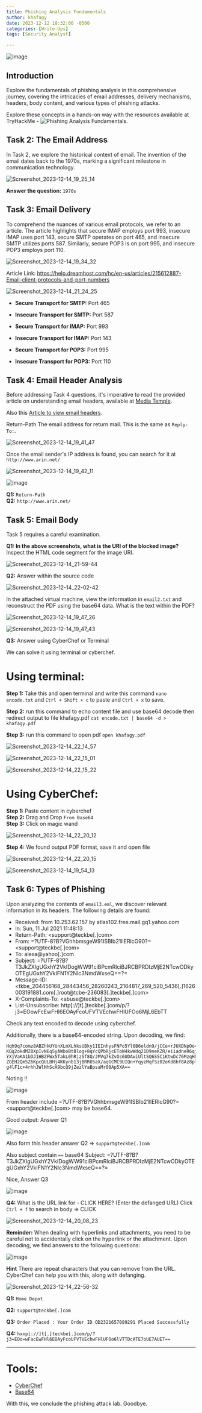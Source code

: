 ```yaml
---
title: Phishing Analysis Fundamentals
author: khafagy
date: 2023-12-12 18:32:00 -0500
categories: [Write-Ups]
tags: [Security Analyst]

---
```

![image](https://github.com/5afagy/5afagy.github.io/assets/115117722/73b1601f-f63a-431f-82e8-70667094b19a)

## Introduction 
Explore the fundamentals of phishing analysis in this comprehensive journey, covering the intricacies of email addresses, delivery mechanisms, headers, body content, and various types of phishing attacks.

Explore these concepts in a hands-on way with the resources available at TryHackMe - ![Phishing Analysis Fundamentals](https://tryhackme.com/room/phishingemails1tryoe).

## Task 2:  The Email Address 

In Task 2, we explore the historical context of email. The invention of the email dates back to the 1970s, marking a significant milestone in communication technology.

![Screenshot_2023-12-14_19_25_14](https://github.com/5afagy/5afagy.github.io/assets/115117722/02b9b747-a9b1-4e60-86f6-23af56f933ba)

**Answer the question:** ```1970s``` 


## Task 3:  Email Delivery 

To comprehend the nuances of various email protocols, we refer to an article. The article highlights that secure IMAP employs port 993, insecure IMAP uses port 143, secure SMTP operates on port 465, and insecure SMTP utilizes ports 587. Similarly, secure POP3 is on port 995, and insecure POP3 employs port 110.

![Screenshot_2023-12-14_19_34_32](https://github.com/5afagy/5afagy.github.io/assets/115117722/82f6df85-1825-4a34-805e-2a4a8f4fbf01)

Article Link: https://help.dreamhost.com/hc/en-us/articles/215612887-Email-client-protocols-and-port-numbers

![Screenshot_2023-12-14_21_24_25](https://github.com/5afagy/5afagy.github.io/assets/115117722/3856d5d0-204d-495f-9e41-85ed6982b0ab)

- **Secure Transport for SMTP:** Port 465
- **Insecure Transport for SMTP:** Port 587

- **Secure Transport for IMAP:** Port 993
- **Insecure Transport for IMAP:** Port 143

- **Secure Transport for POP3:** Port 995
- **Insecure Transport for POP3:** Port 110




## Task 4: Email Header Analysis

Before addressing Task 4 questions, it's imperative to read the provided article on understanding email headers, available at [Media Temple](https://mediatemple.net/community/products/all/204643950/understanding-an-email-header).

Also this [Article to view email headers](https://mediatemple.zendesk.com/hc/en-us/articles/204644060-how-do-i-view-email-headers-for-a-message).

<!--You can review this email in the `Email Samples` directory on the Desktop within the attached virtual machine. 
The email is titled `email1.eml`. 

![Screenshot_2023-12-14_21-40-48](https://github.com/5afagy/5afagy.github.io/assets/115117722/26af7e7e-b9dd-4a37-818c-067f8090b375)
--> 

Return-Path
The email address for return mail. This is the same as `Reply-To:`.

![Screenshot_2023-12-14_19_41_47](https://github.com/5afagy/5afagy.github.io/assets/115117722/c246b210-96a6-4b5e-8a83-3d5089bffcc7)

Once the email sender's IP address is found, you can search for it at `http://www.arin.net/`

![Screenshot_2023-12-14_19_42_11](https://github.com/5afagy/5afagy.github.io/assets/115117722/bb112655-ec53-4fb6-9072-67a279057daa)

![image](https://github.com/5afagy/5afagy.github.io/assets/115117722/f4df6b8a-5dae-4d8f-94b5-b8f2ba6ffcd5)

**Q1:** ```Return-Path```  
**Q2:** ```http://www.arin.net/``` 




## Task 5: Email Body 

Task 5 requires a careful examination.

**Q1: In the above screenshots, what is the URI of the blocked image?**
Inspect the HTML code segment for the image URI.

![Screenshot_2023-12-14_21-59-44](https://github.com/5afagy/5afagy.github.io/assets/115117722/32b15a73-4dd0-4ebe-9dd6-e7631e43b058)


**Q2:** Answer within the source code

![Screenshot_2023-12-14_22-02-42](https://github.com/5afagy/5afagy.github.io/assets/115117722/c4a11889-9281-4d5d-82b7-ade0734dbbca)




In the attached virtual machine, view the information in `email2.txt` and reconstruct the PDF using the base64 data. What is the text within the PDF?

![Screenshot_2023-12-14_19_47_26](https://github.com/5afagy/5afagy.github.io/assets/115117722/9bce3333-9d72-4875-9071-8f6361d1b07a)

![Screenshot_2023-12-14_19_47_43](https://github.com/5afagy/5afagy.github.io/assets/115117722/91c23c11-9355-4f1e-b9b9-f42cb839d32d)

**Q3:** Answer using CyberChef or Terminal

We can solve it using terminal or cyberchef.

# Using terminal:

**Step 1:** Take this and open terminal and write this command ```nano encode.txt``` and `Ctrl + Shift + c` to paste and `Ctrl + x` to save.<br>

**Step 2:** run this command to echo content file and use base64 decode then redirect output to file khafagy.pdf `cat encode.txt | base64 -d > khafagy.pdf`<br>

**Step 3:** run this command to open pdf ` open khafagy.pdf `<br>

  ![Screenshot_2023-12-14_22_14_57](https://github.com/5afagy/5afagy.github.io/assets/115117722/64020a88-a0e8-4211-8171-3456db72353f)

![Screenshot_2023-12-14_22_15_01](https://github.com/5afagy/5afagy.github.io/assets/115117722/91cdc8a2-4696-4265-a224-23b7472c9222)

![Screenshot_2023-12-14_22_15_22](https://github.com/5afagy/5afagy.github.io/assets/115117722/6232f049-2833-4bcb-a635-a0329ca4e88f)

# Using CyberChef:

**Step 1:** Paste content in cyberchef <br>
**Step 2:** Drag and Drop  `From Base64`<br>
**Step 3:** Click on magic wand<br>

![Screenshot_2023-12-14_22_20_12](https://github.com/5afagy/5afagy.github.io/assets/115117722/415e770f-20f6-4ef1-9871-c528ca2bc05c)


**Step 4:** We found output PDF format, save it and open file <br>

![Screenshot_2023-12-14_22_20_15](https://github.com/5afagy/5afagy.github.io/assets/115117722/8cf9c991-e65b-4405-b0e5-deb0db439b45)

![Screenshot_2023-12-14_19_54_13](https://github.com/5afagy/5afagy.github.io/assets/115117722/e8a32234-5b0c-4eda-bd3a-065139f3cf52)




## Task 6: Types of Phishing

Upon analyzing the contents of `email3.eml`, we discover relevant information in its headers. The following details are found:

- Received: from 10.253.62.157 by atlas102.free.mail.gq1.yahoo.com
- In: Sun, 11 Jul 2021 11:48:13
- Return-Path: <support@teckbe[.]com>
- From: =?UTF-8?B?VGhhbmsgeW91ISBIb21lIERlcG90?= <support@teckbe[.]com>
- To: alexa@yahoo[.]com
- Subject: =?UTF-8?B?T3JkZXIgUGxhY2VkIDogWW91ciBPcmRlciBJRCBPRDIzMjE2NTcwODkyOTEgUGxhY2VkIFN1Y2Nlc3NmdWxseQ==?=
- Message-ID: <tkbe_204456168_28443456_28260243_2164817_269_520_5436[.]1626003191881.com[.]root@tcbe-236083[.]teckbe[.]com>
- X-Complaints-To: <abuse@teckbe[.]com>
- List-Unsubscribe: http[://]t[.]teckbe[.]com/p/?j3=EOowFcEwFHl6EOAyFcoUFVTVEchwFHlUFOo6MjL6EbTT

Check any text encoded to decode using cyberchef.


Additionally, there is a base64-encoded string. Upon decoding, we find:

```plaintext
Hqh9q7comz8ABZhkUYUnXLmXLhksUBky1IEInhysFNPo5Yl0B6oldn9/jCCe+rJUXDNpOo4W6
KQq2okdMZ8XpIvNEq5yAWboBtBlog+8qYcQPbRjcEToW4kwWdq21D9neKZR/eiiadneR6qjl+RX
YXjVaKA1bDJ1HBZFWx5TakL0hRjzSf8Q/JMVq7kZvOs6UDAwiUltSQ6SSC1KtwDc76MzqHC1bmk
ZGEH2Qm5Z6KpcQULBHj4KKynb13jBRRU5aX/aqGCMC9UIQn+YqyzMqfSz02oKd8hf8Az8pl5lWX
g4lF1c+4rhhJWlNhScA9bcQ9jZezlYaBpsaMr00Ap5XA==
```

Noting !! 


![image](https://github.com/5afagy/5afagy.github.io/assets/115117722/a3f99f17-f28a-4abc-a2f7-56face0d98e3)


From header include  =?UTF-8?B?VGhhbmsgeW91ISBIb21lIERlcG90?= <support@teckbe[.]com>  may be base64. 

Good output: Answer Q1

![image](https://github.com/5afagy/5afagy.github.io/assets/115117722/300e159a-11e3-4c69-947f-efe6d50463d5)


Also form this header answer Q2 => `support@teckbe[.]com`


Also subject contain `==` base64 
Subject: =?UTF-8?B?T3JkZXIgUGxhY2VkIDogWW91ciBPcmRlciBJRCBPRDIzMjE2NTcwODkyOTEgUGxhY2VkIFN1Y2Nlc3NmdWxseQ==?=

Nice, Answer Q3

![image](https://github.com/5afagy/5afagy.github.io/assets/115117722/a1afcb77-f289-4549-8612-8353078f98ef)
 
**Q4:** What is the URL link for - CLICK HERE? (Enter the defanged URL)
Click `Ctrl + f` to search in body => CLICK  

![Screenshot_2023-12-14_20_08_23](https://github.com/5afagy/5afagy.github.io/assets/115117722/ea4de261-07c8-4907-a2da-18a5aa70d1b2)

**Reminder:** When dealing with hyperlinks and attachments, you need to be careful not to accidentally click on the hyperlink or the attachment. Upon decoding, we find answers to the following questions:

![image](https://github.com/5afagy/5afagy.github.io/assets/115117722/9d9c2efd-0a3a-43dd-8178-cd0d2d308a61)

**Hint** There are repeat characters that you can remove from the URL. CyberChef can help you with this, along with defanging. 

![Screenshot_2023-12-14_22-56-32](https://github.com/5afagy/5afagy.github.io/assets/115117722/38894fd7-30d2-4fc8-a001-db60083c5ddb)



**Q1:** `Home Depot` <br>

**Q2:**  `support@teckbe[.]com` <br>

**Q3:**  `Order Placed : Your Order ID OD2321657089291 Placed Successfully ` <br>

**Q4:**  `hxxp[://]t[.]teckbe[.]com/p/?j3=EOo=wFacEwFHl6EOAyFcoUFVTVEchwFHlUFOo6lVTTDcATE7oUE7AUET==` <br>

---

# Tools:
- [CyberChef](https://gchq.github.io/CyberChef/)
- [Base64](https://www.baeldung.com/linux/cli-base64-encode-decode)
  
With this, we conclude the phishing attack lab. Goodbye.
